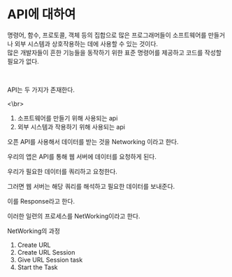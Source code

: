 API에 대하여 
===

명령어, 함수, 프로토콜, 객체 등의 집합으로 많은 프로그래머들이 소프트웨어를 만들거나 외부 시스템과 상호작용하는 데에 사용할 수 있는 것이다.    
많은 개발자들이 흔한 기능들을 동작하기 위한 표준 명령어를 제공하고 코드를 작성할 필요가 없다.   

</br>

API는 두 가지가 존재한다. 

<\br>

1. 소프트웨어를 만들기 위해 사용되는 api
2. 외부 시스템과 작용하기 위해 사용되는 api

오픈 API를 사용해서 데이터를 받는 것을 Networking 이라고 한다. 

우리의 앱은 API를 통해 웹 서버에 데이터를 요청하게 된다. 

우리가 필요한 데이터를 쿼리하고 요청한다. 

그러면 웹 서버는 해당 쿼리를 해석하고 필요한 데이터를 보내준다. 

이를 Response라고 한다.

이러한 일련의 프로세스를 NetWorking이라고 한다. 

NetWorking의 과정

1. Create URL 
2. Create URL Session 
3. Give URL Session task
4. Start the Task
